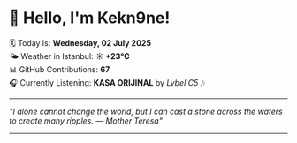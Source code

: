 # 👋 Hello, I'm Kekn9ne!

🗓️ Today is: **Wednesday, 02 July 2025**  
🌤️ Weather in Istanbul: **☀️   +23°C**  
📊 GitHub Contributions: **67**  
🎧 Currently Listening: **KASA ORIJINAL** by *Lvbel C5* 🎶

---

_"I alone cannot change the world, but I can cast a stone across the waters to create many ripples. — *Mother Teresa*"_

---
